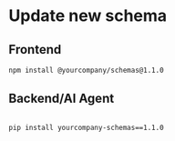 # Update new schema

## Frontend
```bash
npm install @yourcompany/schemas@1.1.0


```


## Backend/AI Agent
```bash

pip install yourcompany-schemas==1.1.0

```